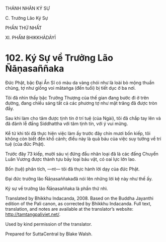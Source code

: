 THÁNH NHÂN KÝ SỰ

C. Trưởng Lão Ký Sự

PHẦN THỨ NHẤT

XI. PHẨM BHIKKHĀDĀYĪ

# 102\. Ký Sự về Trưởng Lão Ñāṇasaññaka

Đức Phật, bậc Đại Ẩn Sĩ có màu da vàng chói như là loài bò mộng thuần chủng, tợ như giống voi mātaṅga (đến tuổi) bị tiết dục ở ba nơi.

Tôi đã nhìn thấy bậc Trưởng Thượng của thế gian đang bước đi ở trên đường, đang chiếu sáng tất cả các phương tợ như mặt trăng đã được tròn đầy.

Sau khi làm cho tâm được tịnh tín ở trí tuệ (của Ngài), tôi đã chắp tay lên và đã đảnh lễ đấng Siddhattha với tâm tịnh tín, với ý vui mừng.

Kể từ khi tôi đã thực hiện việc làm ấy trước đây chín mươi bốn kiếp, tôi không còn biết đến khổ cảnh; điều này là quả báu của việc suy tưởng về trí tuệ (của đức Phật).

Trước đây 73 kiếp, mười sáu vị đứng đầu nhân loại đã là các đấng Chuyển Luân Vương được thành tựu bảy loại báu vật, có oai lực lớn lao.

Bốn (tuệ) phân tích, ―nt― tôi đã thực hành lời dạy của đức Phật.

Đại đức trưởng lão Ñāṇasaññakađã nói lên những lời kệ này như thế ấy.

Ký sự về trưởng lão Ñāṇasaññaka là phần thứ nhì.

Translated by Bhikkhu Indacanda, 2008. Based on the Buddha Jayanthi edition of the Pali canon, as corrected by Bhikkhu Indacanda. Full text, translation, and notes are available at the translator’s website: http://tamtangpaliviet.net/.

Used by kind permission of the translator.

Prepared for SuttaCentral by Blake Walsh.